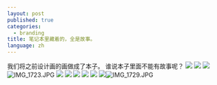 ```yaml
---
layout: post
published: true
categories:
  - branding
title: 笔记本里藏着的，全是故事。
language: zh
---
```

我们将之前设计画的画做成了本子。 谁说本子里面不能有故事呢？
![]({{site.baseurl}}/image/IMG_1728.jpg)
![]({{site.baseurl}}/image/%E7%85%A7%E7%89%87IMG_1720.JPG)
![]({{site.baseurl}}/image/%E7%85%A7%E7%89%87IMG_1721.JPG)
![IMG_1723.JPG]({{site.baseurl}}/image/IMG_1723.JPG)
![]({{site.baseurl}}/image/%E7%85%A7%E7%89%87IMG_1722.jpg)
![]({{site.baseurl}}/image/IMG_1724.JPG)
![]({{site.baseurl}}/image/IMG_1727.JPG)
![]({{site.baseurl}}/image/IMGP3887.jpg)
![]({{site.baseurl}}/image/IMG_1732.JPG)
![]({{site.baseurl}}/image/IMG_1729.JPG)![IMG_1729.JPG]({{site.baseurl}}/image/IMG_1729.JPG)
